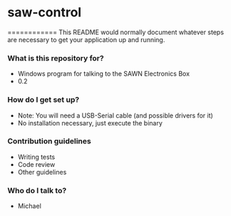 # saw-control #
============
This README would normally document whatever steps are necessary to get your application up and running.

### What is this repository for? ###

* Windows program for talking to the SAWN Electronics Box
* 0.2

### How do I get set up? ###

* Note: You will need a USB-Serial cable (and possible drivers for it)
* No installation necessary, just execute the binary

### Contribution guidelines ###

* Writing tests
* Code review
* Other guidelines

### Who do I talk to? ###

* Michael 
